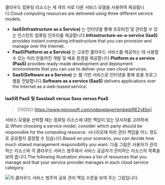 <span data-ttu-id="246ab-101">클라우드 컴퓨팅 리소스는 세 개의 서로 다른 서비스 모델을 사용하여 제공됩니다.</span><span class="sxs-lookup"><span data-stu-id="246ab-101">Cloud computing resources are delivered using three different service models.</span></span>

- <span data-ttu-id="246ab-102">**IaaS(Infrastructure as a Service)** 는 인터넷을 통해 프로비전 및 관리할 수 있는 인스턴트 컴퓨팅 인프라를 제공합니다.</span><span class="sxs-lookup"><span data-stu-id="246ab-102">**Infrastructure-as-a-service (IaaS)** provides instant computing infrastructure that you can provision and manage over the Internet.</span></span>
- <span data-ttu-id="246ab-103">**PaaS(Platform as a Service)** 는 고유한 클라우드 서비스를 제공하는 데 사용할 수 있는 미리 만들어진 개발 및 배포 환경을 제공합니다.</span><span class="sxs-lookup"><span data-stu-id="246ab-103">**Platform as a service (PaaS)** provides ready-made development and deployment environments that you can use to deliver your own cloud services.</span></span>
- <span data-ttu-id="246ab-104">**SaaS(Software as a Service)** 는 웹 기반 서비스로 인터넷을 통해 응용 프로그램을 전달합니다.</span><span class="sxs-lookup"><span data-stu-id="246ab-104">**Software as a service (SaaS)** delivers applications over the Internet as a web-based service.</span></span>

#### <a name="iaas-versus-sass-versus-paas"></a><span data-ttu-id="246ab-105">IaaS와 PaaS 및 Sass</span><span class="sxs-lookup"><span data-stu-id="246ab-105">IaaS versus Sass versus PaaS</span></span>

> [!VIDEO https://www.microsoft.com/videoplayer/embed/RE2yEbs]

<span data-ttu-id="246ab-106">서비스 모델을 선택할 때는 컴퓨팅 리소스에 대한 책임이 있는 당사자를 고려하세요.</span><span class="sxs-lookup"><span data-stu-id="246ab-106">When choosing a service model, consider which party should be responsible for the computing resource.</span></span> <span data-ttu-id="246ab-107">시나리오에 따라 관리 책임을 어느 정도로 공유할지 결정할 수 있습니다.</span><span class="sxs-lookup"><span data-stu-id="246ab-107">Based on your scenario, you can decide how much shared management responsibility you want.</span></span> <span data-ttu-id="246ab-108">다음 그림은 사용자가 관리하는 리소스와 각 클라우드 서비스 범주에서 서비스 공급자가 관리하는 리소스의 목록을 보여 줍니다.</span><span class="sxs-lookup"><span data-stu-id="246ab-108">The following illustration shows a list of resources that you manage and that your service provider manages in each cloud service category.</span></span>

![각 클라우드 서비스 범주의 공유 관리 책임 수준을 보여 주는 그림입니다.](../media/3-shared-responsibility.png)
